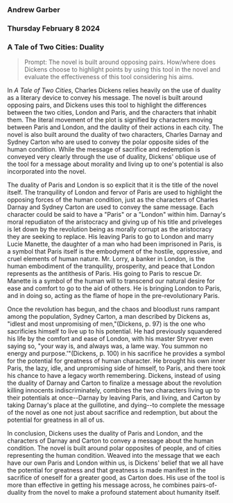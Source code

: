 ### Andrew Garber
### Thursday February 8 2024
### A Tale of Two Cities: Duality

> Prompt: The novel is built around opposing pairs.   How/where does Dickens choose to highlight points by using this tool in the novel and evaluate the effectiveness of this tool considering his aims.

In *A Tale of Two Cities*, Charles Dickens relies heavily on the use of duality as a literary device to convey his message. The novel is built around opposing pairs, and Dickens uses this tool to highlight the differences between the two cities, London and Paris, and the characters that inhabit them. The literal movement of the plot is signified by characters moving between Paris and London, and the daulity of their actions in each city. The novel is also built around the duality of two characters, Charles Darnay and Sydney Carton who are used to convey the polar opposite sides of the human condition. While the message of sacrifice and redemption is conveyed very clearly through the use of duality, Dickens' oblique use of the tool for a message about morality and living up to one's potential is also incorporated into the novel.

The duality of Paris and London is so explicit that it is the title of the novel itself. The tranquility of London and fervor of Paris are used to highlight the opposing forces of the human condition, just as the characters of Charles Darnay and Sydney Carton are used to convey the same message. Each character could be said to have a "Paris" or a "London" within him. Darnay's moral repudiaton of the aristocracy and giving up of his title and priveleges is let down by the revolution being as morally corrupt as the aristocracy they are seeking to replace. His leaving Paris to go to London and marry Lucie Manette, the daughter of a man who had been imprisoned in Paris, is a symbol that Paris itself is the embodyment of the hostile, oppressive, and cruel elements of human nature. Mr. Lorry, a banker in London, is the human embodiment of the tranquility, prosperity, and peace that London represents as the antithesis of Paris. His going to Paris to rescue Dr. Manette is a symbol of the human will to transcend our natural desire for ease and comfort to go to the aid of others. He is bringing London to Paris, and in doing so, acting as the flame of hope in the pre-revolutionary Paris.

Once the revolution has begun, and the chaos and bloodlust runs rampant among the population, Sydney Carton, a man described by Dickens as, "idlest and most unpromising of men,"(Dickens, p. 97) is the one who sacrificies himself to live up to his potential. He had previously squandered his life by the comfort and ease of London, with his master Stryver even saying so, "your way is, and always was, a lame way. You summon no energy and purpose.'"(Dickens, p. 100) in his sacrifice he provides a symbol for the potential for greatness of human character. He brought his own inner Paris, the lazy, idle, and unpromising side of himself, to Paris, and there took his chance to have a legacy worth remembering. Dickens, instead of using the duality of Darnay and Carton to finalize a message about the revolution killing innocents indiscriminately, combines the two characters living up to their potentials at once--Darnay by leaving Paris, and living, and Carton by taking Darnay's place at the guillotine, and dying--to complete the message of the novel as one not just about sacrifice and redemption, but about the potential for greatness in all of us.

In conclusion, Dickens uses the duality of Paris and London, and the characters of Darnay and Carton to convey a message about the human condition. The novel is built around polar opposites of people, and of cities representing the human condition. Weaved into the message that we each have our own Paris and London within us, is Dickens' belief that we all have the potential for greatness and that greatness is made manifest in the sacrifice of oneself for a greater good, as Carton does. His use of the tool is more than effective in getting his message across, he combines pairs-of-duality from the novel to make a profound statement about humanity itself.